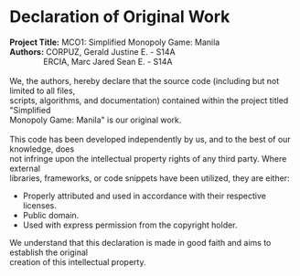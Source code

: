 # **Declaration of Original Work**
**Project Title:** MCO1: Simplified Monopoly Game: Manila <br>
**Authors:** CORPUZ, Gerald Justine E. - S14A <br> &nbsp;&nbsp;&nbsp;&nbsp;&nbsp;&nbsp;&nbsp;&nbsp;&nbsp;&nbsp;&nbsp;&nbsp;&nbsp;&nbsp;
             ERCIA, Marc Jared Sean E. - S14A
<br>
<br>
We, the authors, hereby declare that the source code (including but not limited to all files, <br>scripts, algorithms, and documentation) contained within the project titled "Simplified<br> Monopoly Game: Manila" is our original work.
<br>
<br>
This code has been developed independently by us, and to the best of our knowledge, does <br>not infringe upon the intellectual property rights of any third party. Where external <br>libraries, frameworks, or code snippets have been utilized, they are either:
* Properly attributed and used in accordance with their respective licenses. 
* Public domain. 
* Used with express permission from the copyright holder.

We understand that this declaration is made in good faith and aims to establish the original <br>creation of this intellectual property.




